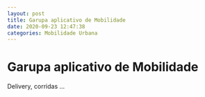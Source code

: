 ```yaml
---
layout: post
title: Garupa aplicativo de Mobilidade
date: 2020-09-23 12:47:38 
categories: Mobilidade Urbana
---
```


# Garupa aplicativo de Mobilidade

Delivery, corridas ...
